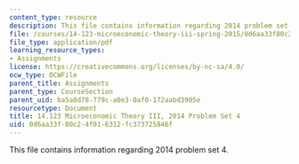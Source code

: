 ```yaml
---
content_type: resource
description: This file contains information regarding 2014 problem set 4.
file: /courses/14-123-microeconomic-theory-iii-spring-2015/0d6aa33f80c24f016312fc373725846f_MIT14_123S15_PSet_4_14.pdf
file_type: application/pdf
learning_resource_types:
- Assignments
license: https://creativecommons.org/licenses/by-nc-sa/4.0/
ocw_type: OCWFile
parent_title: Assignments
parent_type: CourseSection
parent_uid: ba5a8d78-779c-a0e3-0af0-172aabd3905e
resourcetype: Document
title: 14.123 Microeconomic Theory III, 2014 Problem Set 4
uid: 0d6aa33f-80c2-4f01-6312-fc373725846f
---
```

This file contains information regarding 2014 problem set 4.